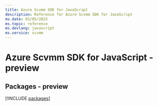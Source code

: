 ```yaml
---
title: Azure Scvmm SDK for JavaScript
description: Reference for Azure Scvmm SDK for JavaScript
ms.date: 03/05/2025
ms.topic: reference
ms.devlang: javascript
ms.service: scvmm
---
```

# Azure Scvmm SDK for JavaScript - preview
## Packages - preview
[!INCLUDE [packages](scvmm-index.md)]